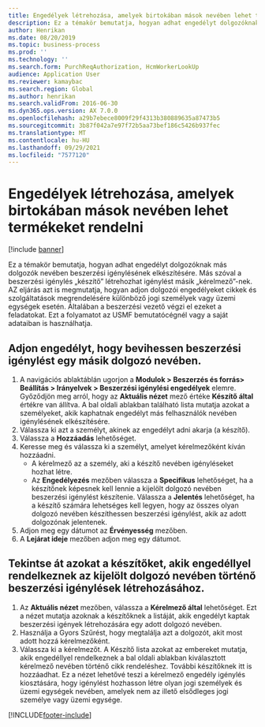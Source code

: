 ```yaml
---
title: Engedélyek létrehozása, amelyek birtokában mások nevében lehet termékeket rendelni
description: Ez a témakör bemutatja, hogyan adhat engedélyt dolgozóknak más dolgozók nevében beszerzési igénylésének elkészítésére.
author: Henrikan
ms.date: 08/20/2019
ms.topic: business-process
ms.prod: ''
ms.technology: ''
ms.search.form: PurchReqAuthorization, HcmWorkerLookUp
audience: Application User
ms.reviewer: kamaybac
ms.search.region: Global
ms.author: henrikan
ms.search.validFrom: 2016-06-30
ms.dyn365.ops.version: AX 7.0.0
ms.openlocfilehash: a29b7ebece8009f29f4313b380889635a87473b5
ms.sourcegitcommit: 3b87f042a7e97f72b5aa73bef186c5426b937fec
ms.translationtype: MT
ms.contentlocale: hu-HU
ms.lasthandoff: 09/29/2021
ms.locfileid: "7577120"
---
```

# <a name="set-up-permissions-for-ordering-products-on-behalf-of-someone-else"></a>Engedélyek létrehozása, amelyek birtokában mások nevében lehet termékeket rendelni

[!include [banner](../../includes/banner.md)]

Ez a témakör bemutatja, hogyan adhat engedélyt dolgozóknak más dolgozók nevében beszerzési igénylésének elkészítésére. Más szóval a beszerzési igénylés „készítő” létrehozhat igénylést másik „kérelmező”-nek. AZ eljárás azt is megmutatja, hogyan adjon dolgozói engedélyeket cikkek és szolgáltatások megrendelésére különböző jogi személyek vagy üzemi egységek esetén. Általában a beszerzési vezető végzi el ezeket a feladatokat. Ezt a folyamatot az USMF bemutatócégnél vagy a saját adataiban is használhatja.


## <a name="grant-permission-to-enter-purchase-requisitions-on-behalf-of-another-worker"></a>Adjon engedélyt, hogy bevihessen beszerzési igénylést egy másik dolgozó nevében.
1. A navigációs ablaktáblán ugorjon a **Modulok > Beszerzés és forrás> Beállítás > Irányelvek > Beszerzési igénylési engedélyek** elemre. Győződjön meg arról, hogy az **Aktuális nézet** mező értéke **Készítő által** értékre van állítva. A bal oldali ablakban található lista mutatja azokat a személyeket, akik kaphatnak engedélyt más felhasználók nevében igénylésének elkészítésére.  
2. Válassza ki azt a személyt, akinek az engedélyt adni akarja (a készítő).
3. Válassza a **Hozzáadás** lehetőséget.
4. Keresse meg és válassza ki a személyt, amelyet kérelmezőként kíván hozzáadni.
    - A kérelmező az a személy, aki a készítő nevében igényléseket hozhat létre.  
    - Az  **Engedélyezés** mezőben válassza a **Specifikus** lehetőséget, ha a készítőnek képesnek kell lennie a kijelölt dolgozó nevében beszerzési igénylést készítenie. Válassza a **Jelentés** lehetőséget, ha a készítő számára lehetséges kell legyen, hogy az összes olyan dolgozó nevében készíthessen beszerzési igénylést, akik az adott dolgozónak jelentenek.  
5. Adjon meg egy dátumot az **Érvényesség** mezőben.
6. A **Lejárat ideje** mezőben adjon meg egy dátumot.

## <a name="view-preparers-who-have-permission-to-create-purchase-requisitions-for-a-selected-worker"></a>Tekintse át azokat a készítőket, akik engedéllyel rendelkeznek az kijelölt dolgozó nevében történő beszerzési igénylések létrehozásához.
1. Az **Aktuális nézet** mezőben, válassza a **Kérelmező által** lehetőséget. Ezt a nézet mutatja azoknak a készítőknek a listáját, akik engedélyt kaptak beszerzési igények létrehozására egy adott dolgozó nevében.  
2. Használja a Gyors Szűrést, hogy megtalálja azt a dolgozót, akit most adott hozzá kérelmezőként.
3. Válassza ki a kérelmezőt. A Készítő lista azokat az embereket mutatja, akik engedéllyel rendelkeznek a bal oldali ablakban kiválasztott kérelmező nevében történő cikk rendeléshez.  További készítőknek itt is hozzáadhat. Ez a nézet lehetővé teszi a kérelmező engedély igénylés kiosztására, hogy igénylést hozhasson létre olyan jogi személyek és üzemi egységek nevében, amelyek nem az illető elsődleges jogi személye vagy üzemi egysége.  



[!INCLUDE[footer-include](../../../includes/footer-banner.md)]